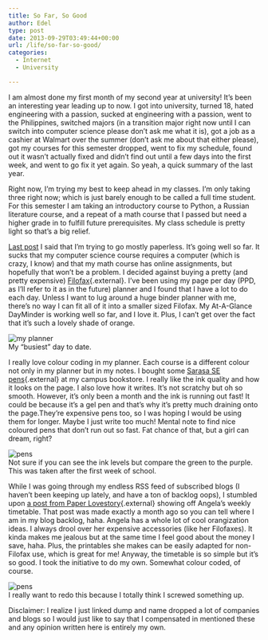 ```yaml
---
title: So Far, So Good
author: Edel
type: post
date: 2013-09-29T03:49:44+00:00
url: /life/so-far-so-good/
categories:
  - Internet
  - University

---
```

I am almost done my first month of my second year at university! It&#8217;s been an interesting year leading up to now. I got into university, turned 18, hated engineering with a passion, sucked at engineering with a passion, went to the Philippines, switched majors (in a transition major right now until I can switch into computer science please don&#8217;t ask me what it is), got a job as a cashier at Walmart over the summer (don&#8217;t ask me about that either please), got my courses for this semester dropped, went to fix my schedule, found out it wasn&#8217;t actually fixed and didn&#8217;t find out until a few days into the first week, and went to go fix it yet again. So yeah, a quick summary of the last year.

Right now, I&#8217;m trying my best to keep ahead in my classes. I&#8217;m only taking three right now; which is just barely enough to be called a full time student. For this semester I am taking an introductory course to Python, a Russian literature course, and a repeat of a math course that I passed but need a higher grade in to fulfill future prerequisites. My class schedule is pretty light so that&#8217;s a big relief.

[Last post][1] I said that I&#8217;m trying to go mostly paperless. It&#8217;s going well so far. It sucks that my computer science course requires a computer (which is crazy, I know) and that my math course has online assignments, but hopefully that won&#8217;t be a problem. I decided against buying a pretty (and pretty expensive) [Filofax][2]{.external}. I&#8217;ve been using my page per day (PPD, as I&#8217;ll refer to it as in the future) planner and I found that I have a lot to do each day. Unless I want to lug around a huge binder planner with me, there&#8217;s no way I can fit all of it into a smaller sized Filofax. My At-A-Glance DayMinder is working well so far, and I love it. Plus, I can&#8217;t get over the fact that it&#8217;s such a lovely shade of orange.

<div class="aligncenter">
  <div class="picture">
    <img src="http://e.bubblepopstar.net/blog/images/planner.png" alt="my planner" /><br />My &#8220;busiest&#8221; day to date.
  </div>
</div>

I really love colour coding in my planner. Each course is a different colour not only in my planner but in my notes. I bought some [Sarasa SE pens][3]{.external} at my campus bookstore. I really like the ink quality and how it looks on the page. I also love how it writes. It&#8217;s not scratchy but oh so smooth. However, it&#8217;s only been a month and the ink is running out fast! It could be because it&#8217;s a gel pen and that&#8217;s why it&#8217;s pretty much draining onto the page.They&#8217;re expensive pens too, so I was hoping I would be using them for longer. Maybe I just write too much! Mental note to find nice coloured pens that don&#8217;t run out so fast. Fat chance of that, but a girl can dream, right?

<div class="aligncenter">
  <div class="picture">
    <img src="http://e.bubblepopstar.net/blog/images/pens.png" alt="pens" /><br />Not sure if you can see the ink levels but compare the green to the purple. This was taken after the first week of school.
  </div>
</div>

While I was going through my endless RSS feed of subscribed blogs (I haven&#8217;t been keeping up lately, and have a ton of backlog oops), I stumbled upon [a post from Paper Lovestory][4]{.external} showing off Angela&#8217;s weekly timetable. That post was made exactly a month ago so you can tell where I am in my blog backlog, haha. Angela has a whole lot of cool orangization ideas. I always drool over her expensive accessories (like her Filofaxes). It kinda makes me jealous but at the same time I feel good about the money I save, haha. Plus, the printables she makes can be easily adapted for non-Filofax use, which is great for me! Anyway, the timetable is so simple but it&#8217;s so good. I took the initiative to do my own. Somewhat colour coded, of course. 

<div class="aligncenter">
  <div class="picture">
    <img src="http://e.bubblepopstar.net/blog/images/weekly-schedule.png" alt="pens" /><br />I really want to redo this because I totally think I screwed something up.
  </div>
</div>

Disclaimer: I realize I just linked dump and name dropped a lot of companies and blogs so I would just like to say that I compensated in mentioned these and any opinion written here is entirely my own.

<ol class="footnote">
</ol>

 [1]: /im-bad-for-the-environment-
 [2]: http://filofaxusa.com
 [3]: http://zebrapen.com/products/pen/sarasa-se?c=28
 [4]: http://www.paperlovestory.com/2013/08/preparing-for-university-creating.html